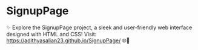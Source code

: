 # SignupPage

✨ Explore the SignupPage project, a sleek and user-friendly web interface designed with HTML and CSS! Visit: https://adithyasalian23.github.io/SignupPage/ 🌐📝

